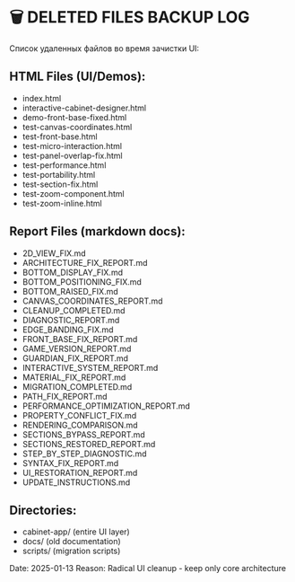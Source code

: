 # 🗑️ DELETED FILES BACKUP LOG

Список удаленных файлов во время зачистки UI:

## HTML Files (UI/Demos):
- index.html
- interactive-cabinet-designer.html  
- demo-front-base-fixed.html
- test-canvas-coordinates.html
- test-front-base.html
- test-micro-interaction.html
- test-panel-overlap-fix.html
- test-performance.html
- test-portability.html
- test-section-fix.html
- test-zoom-component.html
- test-zoom-inline.html

## Report Files (markdown docs):
- 2D_VIEW_FIX.md
- ARCHITECTURE_FIX_REPORT.md
- BOTTOM_DISPLAY_FIX.md
- BOTTOM_POSITIONING_FIX.md
- BOTTOM_RAISED_FIX.md
- CANVAS_COORDINATES_REPORT.md
- CLEANUP_COMPLETED.md
- DIAGNOSTIC_REPORT.md
- EDGE_BANDING_FIX.md
- FRONT_BASE_FIX_REPORT.md
- GAME_VERSION_REPORT.md
- GUARDIAN_FIX_REPORT.md
- INTERACTIVE_SYSTEM_REPORT.md
- MATERIAL_FIX_REPORT.md
- MIGRATION_COMPLETED.md
- PATH_FIX_REPORT.md
- PERFORMANCE_OPTIMIZATION_REPORT.md
- PROPERTY_CONFLICT_FIX.md
- RENDERING_COMPARISON.md
- SECTIONS_BYPASS_REPORT.md
- SECTIONS_RESTORED_REPORT.md
- STEP_BY_STEP_DIAGNOSTIC.md
- SYNTAX_FIX_REPORT.md
- UI_RESTORATION_REPORT.md
- UPDATE_INSTRUCTIONS.md

## Directories:
- cabinet-app/ (entire UI layer)
- docs/ (old documentation)
- scripts/ (migration scripts)

Date: 2025-01-13
Reason: Radical UI cleanup - keep only core architecture
